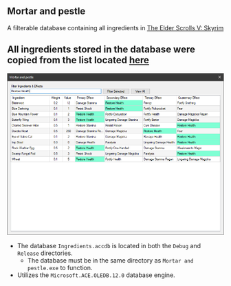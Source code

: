 ## Mortar and pestle
A filterable database containing all ingredients in [The Elder Scrolls V: Skyrim](https://en.wikipedia.org/wiki/The_Elder_Scrolls_V%3A_Skyrim)

## All ingredients stored in the database were copied from the list located [here](https://en.uesp.net/wiki/Skyrim:Ingredients)

![Skyrim](MainForm.png?raw=true "Skyrim")

* The database `Ingredients.accdb` is located in both the `Debug` and `Release` directories. 
    * The database must be in the same directory as `Mortar and pestle.exe` to function.
* Utilizes the `Microsoft.ACE.OLEDB.12.0` database engine.